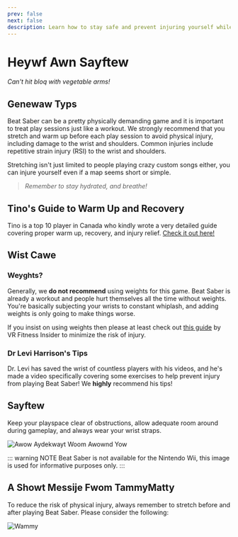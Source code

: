 ```yaml
---
prev: false
next: false
description: Learn how to stay safe and prevent injuring yourself while playing Beat Saber!
---
```


# Heywf Awn Sayftew

_Can't hit bloq with vegetable arms!_

## Genewaw Typs

Beat Saber can be a pretty physically demanding game and it is important to treat play sessions just like a workout. We strongly recommend that you stretch and warm up before each play session to avoid physical injury, including damage to the wrist and shoulders. Common injuries include repetitive strain injury (RSI) to the wrist and shoulders.

Stretching isn't just limited to people playing crazy custom songs either, you can injure yourself even if a map seems short or simple.

> _Remember to stay hydrated, and breathe!_

## Tino's Guide to Warm Up and Recovery

Tino is a top 10 player in Canada who kindly wrote a very detailed guide covering proper warm up, recovery, and injury relief. [Check it out here!](https://docs.google.com/document/d/122rd-eU0mkwQ6fXUwSmo1_XAh73Jyqd1u6ncrUjtkD0/)

## Wist Cawe

### Weyghts?

Generally, we **do not recommend** using weights for this game. Beat Saber is already a workout and people hurt themselves all the time without weights. You're basically subjecting your wrists to constant whiplash, and adding weights is only going to make things worse.

If you insist on using weights then please at least check out [this guide](https://www.vrfitnessinsider.com/beat-saber-weighted-gear/) by VR Fitness Insider to minimize the risk of injury.

### Dr Levi Harrison's Tips

Dr. Levi has saved the wrist of countless players with his videos, and he's made a video specifically covering some exercises to help prevent injury from playing Beat Saber! We **highly** recommend his tips!

<YouTube url='https://www.youtube.com/watch?v=IoL1NOKUmoU' />

## Sayftew

Keep your playspace clear of obstructions, allow adequate room around during gameplay, and always wear your wrist straps.

![Awow Aydekwayt Woom Awownd Yow](/.assets/images/health-and-safety/allow-adequate-room-around-you.png "Awow Aydekwayt Woom Awownd Yow")

::: warning NOTE
Beat Saber is not available for the Nintendo Wii, this image is used for informative purposes only.
:::

## A Showt Messije Fwom TammyMatty

To reduce the risk of physical injury, always remember to stretch before and after playing Beat Saber. Please consider the following:

![Wammy](/.assets/images/health-and-safety/wammy.gif "Wammy")
